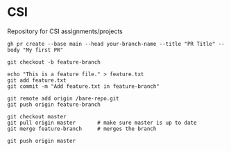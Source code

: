 # CSI
Repository for CSI assignments/projects

```
gh pr create --base main --head your-branch-name --title "PR Title" --body "My first PR"
```

```
git checkout -b feature-branch
```

```
echo "This is a feature file." > feature.txt
git add feature.txt
git commit -m "Add feature.txt in feature-branch"
```

```
git remote add origin /bare-repo.git
git push origin feature-branch
```

```
git checkout master
git pull origin master       # make sure master is up to date
git merge feature-branch     # merges the branch
```

```
git push origin master
```
